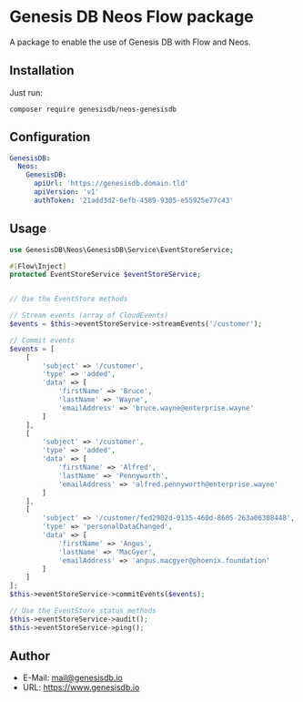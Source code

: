# Genesis DB Neos Flow package

A package to enable the use of Genesis DB with Flow and Neos.

## Installation

Just run:

```
composer require genesisdb/neos-genesisdb
```

## Configuration

```yaml
GenesisDB:
  Neos:
    GenesisDB:
      apiUrl: 'https://genesisdb.domain.tld'
      apiVersion: 'v1'
      authToken: '21add3d2-6efb-4589-9305-e55925e77c43'
```

## Usage
```php
use GenesisDB\Neos\GenesisDB\Service\EventStoreService;

#[Flow\Inject]
protected EventStoreService $eventStoreService;


// Use the EventStore methods

// Stream events (array of CloudEvents)
$events = $this->eventStoreService->streamEvents('/customer');

// Commit events
$events = [
    [
        'subject' => '/customer',
        'type' => 'added',
        'data' => [
            'firstName' => 'Bruce',
            'lastName' => 'Wayne',
            'emailAddress' => 'bruce.wayne@enterprise.wayne'
        ]
    ],
    [
        'subject' => '/customer',
        'type' => 'added',
        'data' => [
            'firstName' => 'Alfred',
            'lastName' => 'Pennyworth',
            'emailAddress' => 'alfred.pennyworth@enterprise.wayne'
        ]
    ],
    [
        'subject' => '/customer/fed2902d-0135-460d-8605-263a06308448',
        'type' => 'personalDataChanged',
        'data' => [
            'firstName' => 'Angus',
            'lastName' => 'MacGyer',
            'emailAddress' => 'angus.macgyer@phoenix.foundation'
        ]
    ]
];
$this->eventStoreService->commitEvents($events);

// Use the EventStore status methods
$this->eventStoreService->audit();
$this->eventStoreService->ping();
```


## Author

* E-Mail: mail@genesisdb.io
* URL: https://www.genesisdb.io

